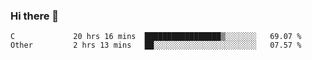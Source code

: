 ### Hi there 👋

<!--
**WShiBin/WShiBin** is a ✨ _special_ ✨ repository because its `README.md` (this file) appears on your GitHub profile.

Here are some ideas to get you started:

- 🔭 I’m currently working on ...
- 🌱 I’m currently learning ...
- 👯 I’m looking to collaborate on ...
- 🤔 I’m looking for help with ...
- 💬 Ask me about ...
- 📫 How to reach me: ...
- 😄 Pronouns: ...
- ⚡ Fun fact: ...
-->

<!--START_SECTION:waka-->

```text
C             20 hrs 16 mins  █████████████████▒░░░░░░░   69.07 %
Other         2 hrs 13 mins   ██░░░░░░░░░░░░░░░░░░░░░░░   07.57 %
```

<!--END_SECTION:waka-->
